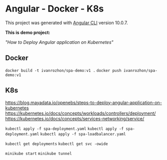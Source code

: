# Angular - Docker - K8s

This project was generated with [Angular CLI](https://github.com/angular/angular-cli) version 10.0.7.

**This is demo project:**

_"How to Deploy Angular application on Kubernetes"_

## Docker

`docker build -t ivanrozhon/spa-demo:v1 .`
`docker push ivanrozhon/spa-demo:v1`

## K8s

https://blog.mayadata.io/openebs/steps-to-deploy-angular-application-on-kubernetes
https://kubernetes.io/docs/concepts/workloads/controllers/deployment/
https://kubernetes.io/docs/concepts/services-networking/service/

`kubectl apply -f spa-deployment.yaml`
`kubectl apply -f spa-deployment.yaml`
`kubectl apply -f spa-loadbalancer.yaml`

`kubectl get deployments`
`kubectl get svc -owide`

`minikube start`
`minikube tunnel`
